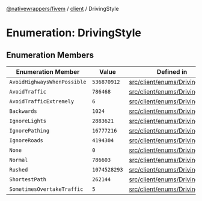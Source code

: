[@nativewrappers/fivem](../../README.md) / [client](../README.md) / DrivingStyle

# Enumeration: DrivingStyle

## Enumeration Members

| Enumeration Member | Value | Defined in |
| ------ | ------ | ------ |
| `AvoidHighwaysWhenPossible` | `536870912` | [src/client/enums/Driving.ts:9](https://github.com/nativewrappers/fivem/blob/6b247f1270087bcd3ee455389e3e7f1c86c9b619/src/client/enums/Driving.ts#L9) |
| `AvoidTraffic` | `786468` | [src/client/enums/Driving.ts:7](https://github.com/nativewrappers/fivem/blob/6b247f1270087bcd3ee455389e3e7f1c86c9b619/src/client/enums/Driving.ts#L7) |
| `AvoidTrafficExtremely` | `6` | [src/client/enums/Driving.ts:8](https://github.com/nativewrappers/fivem/blob/6b247f1270087bcd3ee455389e3e7f1c86c9b619/src/client/enums/Driving.ts#L8) |
| `Backwards` | `1024` | [src/client/enums/Driving.ts:13](https://github.com/nativewrappers/fivem/blob/6b247f1270087bcd3ee455389e3e7f1c86c9b619/src/client/enums/Driving.ts#L13) |
| `IgnoreLights` | `2883621` | [src/client/enums/Driving.ts:4](https://github.com/nativewrappers/fivem/blob/6b247f1270087bcd3ee455389e3e7f1c86c9b619/src/client/enums/Driving.ts#L4) |
| `IgnorePathing` | `16777216` | [src/client/enums/Driving.ts:10](https://github.com/nativewrappers/fivem/blob/6b247f1270087bcd3ee455389e3e7f1c86c9b619/src/client/enums/Driving.ts#L10) |
| `IgnoreRoads` | `4194304` | [src/client/enums/Driving.ts:11](https://github.com/nativewrappers/fivem/blob/6b247f1270087bcd3ee455389e3e7f1c86c9b619/src/client/enums/Driving.ts#L11) |
| `None` | `0` | [src/client/enums/Driving.ts:2](https://github.com/nativewrappers/fivem/blob/6b247f1270087bcd3ee455389e3e7f1c86c9b619/src/client/enums/Driving.ts#L2) |
| `Normal` | `786603` | [src/client/enums/Driving.ts:3](https://github.com/nativewrappers/fivem/blob/6b247f1270087bcd3ee455389e3e7f1c86c9b619/src/client/enums/Driving.ts#L3) |
| `Rushed` | `1074528293` | [src/client/enums/Driving.ts:6](https://github.com/nativewrappers/fivem/blob/6b247f1270087bcd3ee455389e3e7f1c86c9b619/src/client/enums/Driving.ts#L6) |
| `ShortestPath` | `262144` | [src/client/enums/Driving.ts:12](https://github.com/nativewrappers/fivem/blob/6b247f1270087bcd3ee455389e3e7f1c86c9b619/src/client/enums/Driving.ts#L12) |
| `SometimesOvertakeTraffic` | `5` | [src/client/enums/Driving.ts:5](https://github.com/nativewrappers/fivem/blob/6b247f1270087bcd3ee455389e3e7f1c86c9b619/src/client/enums/Driving.ts#L5) |
